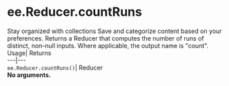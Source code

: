  
#  ee.Reducer.countRuns 
Stay organized with collections  Save and categorize content based on your preferences. 
Returns a Reducer that computes the number of runs of distinct, non-null inputs. Where applicable, the output name is "count". Usage| Returns  
---|---  
`ee.Reducer.countRuns()`| Reducer  
**No arguments.**
